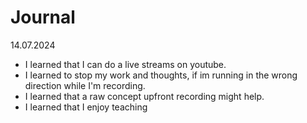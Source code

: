 # Journal

14.07.2024

-   I learned that I can do a live streams on youtube.
-   I learned to stop my work and thoughts, if im running in the wrong direction while I'm recording.
-   I learned that a raw concept upfront recording might help.
-   I learned that I enjoy teaching
